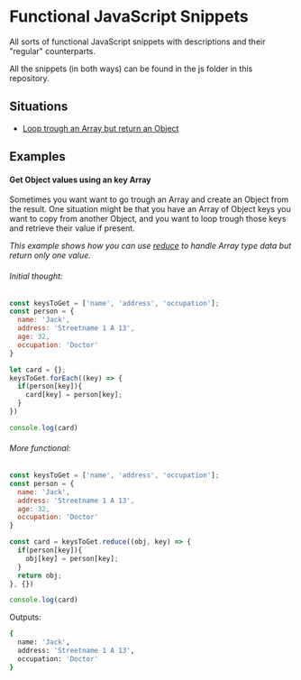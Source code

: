 # Functional JavaScript Snippets

All sorts of functional JavaScript snippets with descriptions and their "regular" counterparts.

All the snippets (in both ways) can be found in the js folder in this repository.

## Situations

- [Loop trough an Array but return an Object](#get-object-values-using-an-key-array)

## Examples

#### Get Object values using an key Array
Sometimes you want want to go trough an Array and create an Object from the result. One situation might be that you have an Array of Object keys you want to copy from another Object, and you want to loop trough those keys and retrieve their value if present.

*This example shows how you can use [reduce](https://developer.mozilla.org/en-US/docs/Web/JavaScript/Reference/Global_Objects/Array/Reduce?v=a) to handle Array type data but return only one value.*

###### Initial thought:

```JavaScript
const keysToGet = ['name', 'address', 'occupation'];
const person = {
  name: 'Jack',
  address: 'Streetname 1 A 13',
  age: 32,
  occupation: 'Doctor'
}

let card = {};
keysToGet.forEach((key) => {
  if(person[key]){
    card[key] = person[key];
  }
})

console.log(card)
```

###### More functional:
```JavaScript
const keysToGet = ['name', 'address', 'occupation'];
const person = {
  name: 'Jack',
  address: 'Streetname 1 A 13',
  age: 32,
  occupation: 'Doctor'
}

const card = keysToGet.reduce((obj, key) => {
  if(person[key]){
    obj[key] = person[key];
  }
  return obj;
}, {})

console.log(card)
```

Outputs:

```bash
{
  name: 'Jack',
  address: 'Streetname 1 A 13',
  occupation: 'Doctor'
}
```
